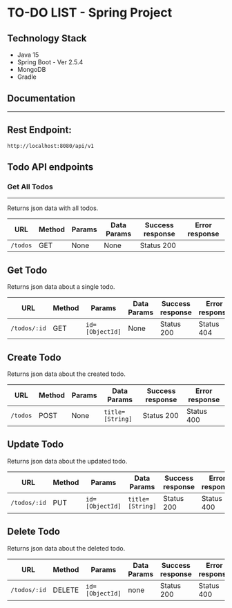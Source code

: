 ﻿# TO-DO LIST - Spring Project

## Technology Stack
- Java 15
- Spring Boot - Ver 2.5.4
- MongoDB
- Gradle

## Documentation

----
## Rest Endpoint:
`http://localhost:8080/api/v1`

## Todo API endpoints

### Get All Todos

----
Returns json data with all todos.

| URL | Method | Params | Data Params | Success response | Error response|
|--|--|--|--|--|--|
|`/todos`|GET|None|None|Status 200||


**Get Todo**
----
Returns json data about a single todo.

| URL | Method | Params | Data Params | Success response | Error response|
|--|--|--|--|--|--|
|`/todos/:id`|GET|`id=[ObjectId]`|None|Status 200|Status 404|

**Create Todo**
----
Returns json data about the created todo.

| URL | Method | Params | Data Params | Success response | Error response|
|--|--|--|--|--|--|
|`/todos`|POST|None|`title=[String]`|Status 200|Status 400 |

**Update Todo**
----
Returns json data about the updated todo.

| URL | Method | Params | Data Params | Success response | Error response|
|--|--|--|--|--|--|
|`/todos/:id`|PUT|`id=[ObjectId]`|`title=[String]`|Status 200|Status 400 |


**Delete Todo**
----
Returns json data about the deleted todo.

| URL | Method | Params | Data Params | Success response | Error response|
|--|--|--|--|--|--|
|`/todos/:id`|DELETE|`id=[ObjectId]`|none|Status 200|Status 400 |
